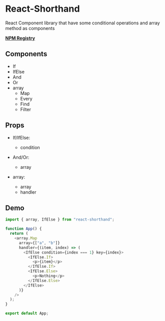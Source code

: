 # React-Shorthand

React Component library that have some conditional operations and array method as components

**[NPM Registry](https://www.npmjs.com/package/react-shorthand)**

## Components

- If
- IfElse
- And
- Or
- array
  - Map
  - Every
  - Find
  - Filter

## Props

- If/IfElse:

  - condition

- And/Or:

  - array

- array:
  - array
  - handler

## Demo

```javascript
import { array, IfElse } from "react-shorthand";

function App() {
  return (
    <array.Map
      array={["a", "b"]}
      handler={(item, index) => (
        <IfElse condition={index === 1} key={index}>
          <IfElse.If>
            <p>{item}</p>
          </IfElse.If>
          <IfElse.Else>
            <p>Nothing</p>
          </IfElse.Else>
        </IfElse>
      )}
    />
  );
}

export default App;
```
